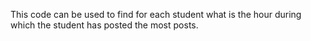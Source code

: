 This code can be used to find for each student what is the hour during which the student has posted the most posts.

